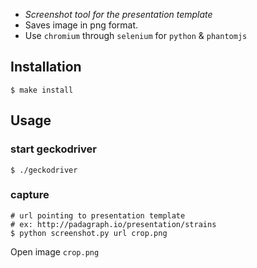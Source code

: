 

*  *Screenshot tool for the presentation template*
*  Saves image in png format.
*  Use ```chromium``` through ```selenium``` for ```python``` & ```phantomjs```

## Installation

    $ make install

## Usage  
        
### start geckodriver   
   
    $ ./geckodriver

### capture

    # url pointing to presentation template
    # ex: http://padagraph.io/presentation/strains
    $ python screenshot.py url crop.png


Open image ```crop.png```
